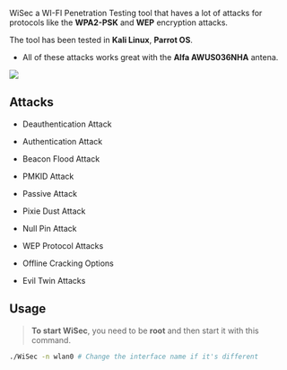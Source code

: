 WiSec a WI-FI Penetration Testing tool that haves a lot of attacks for protocols like the **WPA2-PSK** and **WEP** encryption attacks.

The tool has been tested in **Kali Linux**, **Parrot OS**.

- All of these attacks works great with the **Alfa AWUS036NHA** antena.

![](/assets/images/WiSec.png)


## Attacks

- Deauthentication Attack

- Authentication Attack

- Beacon Flood Attack

- PMKID Attack

- Passive Attack

- Pixie Dust Attack

- Null Pin Attack

- WEP Protocol Attacks

- Offline Cracking Options

- Evil Twin Attacks


## Usage

> **To start WiSec**, you need to be **root** and then start it with this command.

```sh
./WiSec -n wlan0 # Change the interface name if it's different
```
